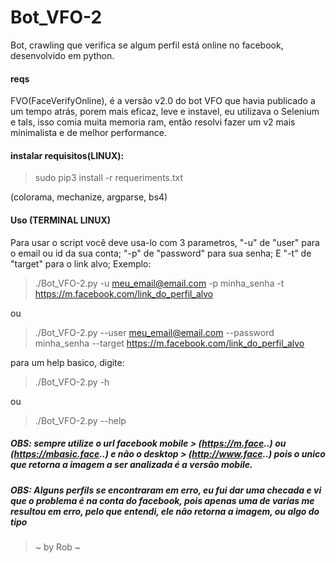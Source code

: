 # Bot_VFO-2
Bot, crawling que verifica se algum perfil está online no facebook, desenvolvido em python.


#### reqs
FVO(FaceVerifyOnline), é a versão v2.0 do bot VFO que havia publicado a um tempo atrás, porem mais eficaz, leve e instavel, eu utilizava o Selenium e tals, isso comia muita memoria ram, então resolvi fazer um v2 mais minimalista e de melhor performance.


#### instalar requisitos(LINUX):
> sudo pip3 install -r requeriments.txt

(colorama, mechanize, argparse, bs4)

#### Uso (TERMINAL LINUX)
Para usar o script você deve usa-lo com 3 parametros, "-u" de "user" para o email ou id da sua conta; "-p" de "password" para sua senha; E "-t" de "target" para o link alvo; Exemplo:

> ./Bot_VFO-2.py -u meu_email@email.com -p minha_senha -t https://m.facebook.com/link_do_perfil_alvo

ou

> ./Bot_VFO-2.py --user meu_email@email.com --password minha_senha --target https://m.facebook.com/link_do_perfil_alvo

para um help basico, digite:

> ./Bot_VFO-2.py -h

ou

> ./Bot_VFO-2.py --help


##### OBS: sempre utilize o url facebook mobile > (https://m.face..) ou (https://mbasic.face..) e não o desktop > (http://www.face..) pois o unico que retorna a imagem a ser analizada é a versão mobile.

##### OBS: Alguns perfils se encontraram em erro, eu fui dar uma checada e vi que o problema é na conta do facebook, pois apenas uma de varias me resultou em erro, pelo que entendi, ele não retorna a imagem, ou algo do tipo


> ~ by Rob ~
